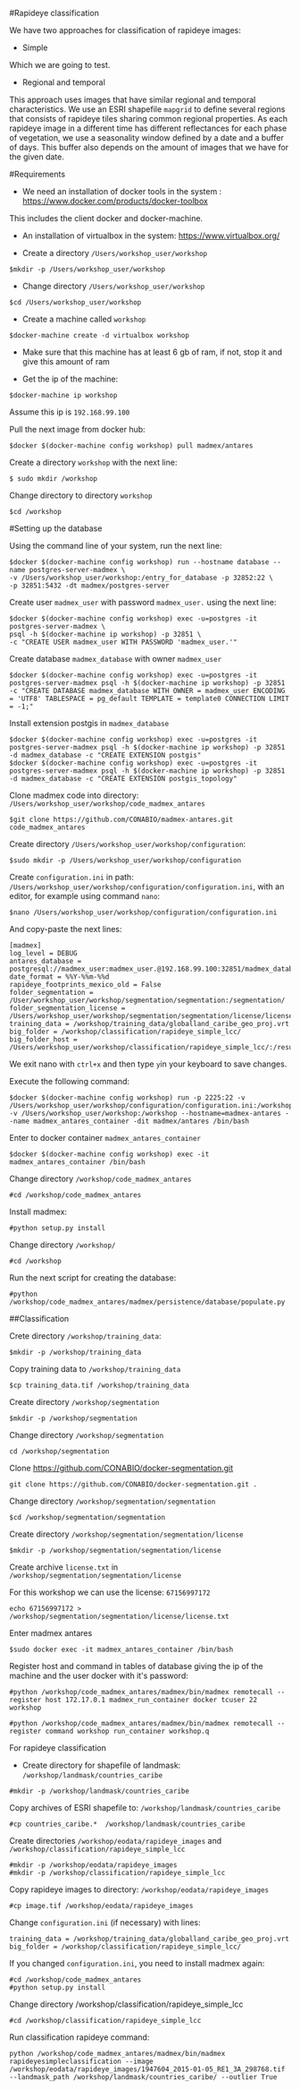 #Rapideye classification

We have two approaches for classification of rapideye images:

* Simple

Which we are going to test.

* Regional and temporal

This approach uses images that have similar regional and temporal characteristics. We use an ESRI shapefile `mapgrid` to define several regions that consists of rapideye tiles sharing common regional properties. As each rapideye image in a different time has different reflectances for each phase of vegetation, we use a seasonality window defined by a date and a buffer of days. This buffer also depends on the amount of images that we have for the given date.

#Requirements

* We need an installation of docker tools in the system : https://www.docker.com/products/docker-toolbox

This includes the client docker and docker-machine.

* An installation of virtualbox in the system: https://www.virtualbox.org/

* Create a directory `/Users/workshop_user/workshop`

```
$mkdir -p /Users/workshop_user/workshop
```

* Change directory `/Users/workshop_user/workshop`

```
$cd /Users/workshop_user/workshop
```

* Create a machine called `workshop`

```
$docker-machine create -d virtualbox workshop
```

* Make sure that this machine has at least 6 gb of ram, if not, stop it and give this amount of ram

* Get the ip of the machine:

```
$docker-machine ip workshop
```

Assume this ip is `192.168.99.100`


Pull the next image from docker hub:

```
$docker $(docker-machine config workshop) pull madmex/antares
```

Create a directory `workshop` with the next line:

```
$ sudo mkdir /workshop
```

Change directory to directory `workshop`

```
$cd /workshop
```

#Setting up the database


Using the command line of your system, run the next line:

```
$docker $(docker-machine config workshop) run --hostname database --name postgres-server-madmex \
-v /Users/workshop_user/workshop:/entry_for_database -p 32852:22 \
-p 32851:5432 -dt madmex/postgres-server
```


Create user `madmex_user` with password `madmex_user.` using the next line:

```
$docker $(docker-machine config workshop) exec -u=postgres -it postgres-server-madmex \
psql -h $(docker-machine ip workshop) -p 32851 \
-c "CREATE USER madmex_user WITH PASSWORD 'madmex_user.'"
```

Create database `madmex_database` with owner `madmex_user`

```
$docker $(docker-machine config workshop) exec -u=postgres -it postgres-server-madmex psql -h $(docker-machine ip workshop) -p 32851 -c "CREATE DATABASE madmex_database WITH OWNER = madmex_user ENCODING = 'UTF8' TABLESPACE = pg_default TEMPLATE = template0 CONNECTION LIMIT = -1;"
```

Install extension postgis in `madmex_database`

```
$docker $(docker-machine config workshop) exec -u=postgres -it postgres-server-madmex psql -h $(docker-machine ip workshop) -p 32851 -d madmex_database -c "CREATE EXTENSION postgis"
$docker $(docker-machine config workshop) exec -u=postgres -it postgres-server-madmex psql -h $(docker-machine ip workshop) -p 32851 -d madmex_database -c "CREATE EXTENSION postgis_topology"
```

Clone madmex code into directory: `/Users/workshop_user/workshop/code_madmex_antares`

```
$git clone https://github.com/CONABIO/madmex-antares.git code_madmex_antares
```

Create directory `/Users/workshop_user/workshop/configuration`:

```
$sudo mkdir -p /Users/workshop_user/workshop/configuration
```

Create `configuration.ini` in path: `/Users/workshop_user/workshop/configuration/configuration.ini`, with an editor, for example using command `nano`:

```
$nano /Users/workshop_user/workshop/configuration/configuration.ini
```

And copy-paste the next lines:


```
[madmex]
log_level = DEBUG
antares_database = postgresql://madmex_user:madmex_user.@192.168.99.100:32851/madmex_database
date_format = %%Y-%%m-%%d
rapideye_footprints_mexico_old = False
folder_segmentation = /User/workshop_user/workshop/segmentation/segmentation:/segmentation/
folder_segmentation_license = /Users/workshop_user/workshop/segmentation/segmentation/license/license.txt:/segmentation/license.txt
training_data = /workshop/training_data/globalland_caribe_geo_proj.vrt
big_folder = /workshop/classification/rapideye_simple_lcc/
big_folder_host = /Users/workshop_user/workshop/classification/rapideye_simple_lcc/:/results
```

We exit nano with `ctrl+x` and then type `y`in your keyboard to save changes.

Execute the following command:

```
$docker $(docker-machine config workshop) run -p 2225:22 -v /Users/workshop_user/workshop/configuration/configuration.ini:/workshop/code_madmex_antares/madmex/configuration/configuration.ini -v /Users/workshop_user/workshop:/workshop --hostname=madmex-antares --name madmex_antares_container -dit madmex/antares /bin/bash
```

Enter to docker container `madmex_antares_container`

```
$docker $(docker-machine config workshop) exec -it madmex_antares_container /bin/bash
```

Change directory `/workshop/code_madmex_antares`

```
#cd /workshop/code_madmex_antares
```

Install madmex:

```
#python setup.py install
```


Change directory `/workshop/`

```
#cd /workshop
```

Run the next script for creating the database:

```
#python /workshop/code_madmex_antares/madmex/persistence/database/populate.py
```


##Classification


Crete directory `/workshop/training_data`:

```
$mkdir -p /workshop/training_data
```

Copy training data to `/workshop/training_data`

```
$cp training_data.tif /workshop/training_data
```

Create directory `/workshop/segmentation`

```
$mkdir -p /workshop/segmentation
```

Change directory `/workshop/segmentation`

```
cd /workshop/segmentation
```

Clone https://github.com/CONABIO/docker-segmentation.git

```
git clone https://github.com/CONABIO/docker-segmentation.git .
```

Change directory `/workshop/segmentation/segmentation`

```
$cd /workshop/segmentation/segmentation
```


Create directory `/workshop/segmentation/segmentation/license`

```
$mkdir -p /workshop/segmentation/segmentation/license
```

Create archive `license.txt` in `/workshop/segmentation/segmentation/license`

For this workshop we can use the license: `67156997172`

```
echo 67156997172 > /workshop/segmentation/segmentation/license/license.txt
```

Enter madmex antares

```
$sudo docker exec -it madmex_antares_container /bin/bash
```

Register host and command in tables of database giving the ip of the machine and the user docker with it's password:

```
#python /workshop/code_madmex_antares/madmex/bin/madmex remotecall --register host 172.17.0.1 madmex_run_container docker tcuser 22 workshop
```

```
#python /workshop/code_madmex_antares/madmex/bin/madmex remotecall --register command workshop run_container workshop.q 
```

For rapideye classification

* Create directory for shapefile of landmask: `/workshop/landmask/countries_caribe`

```
#mkdir -p /workshop/landmask/countries_caribe
```

Copy archives of ESRI shapefile to: `/workshop/landmask/countries_caribe`

```
#cp countries_caribe.*  /workshop/landmask/countries_caribe
```

Create directories `/workshop/eodata/rapideye_images` and `/workshop/classification/rapideye_simple_lcc`

```
#mkdir -p /workshop/eodata/rapideye_images
#mkdir -p /workshop/classification/rapideye_simple_lcc
```

Copy rapideye images to directory:  `/workshop/eodata/rapideye_images`

```
#cp image.tif /workshop/eodata/rapideye_images
```


Change `configuration.ini` (if necessary) with lines:

```
training_data = /workshop/training_data/globalland_caribe_geo_proj.vrt
big_folder = /workshop/classification/rapideye_simple_lcc/
```


If you changed `configuration.ini`, you need to install madmex again:

```
#cd /workshop/code_madmex_antares
#python setup.py install
```

Change directory /workshop/classification/rapideye_simple_lcc

```
#cd /workshop/classification/rapideye_simple_lcc
```


Run classification rapideye command:

```
python /workshop/code_madmex_antares/madmex/bin/madmex rapideyesimpleclassification --image /workshop/eodata/rapideye_images/1947604_2015-01-05_RE1_3A_298768.tif --landmask_path /workshop/landmask/countries_caribe/ --outlier True
```
